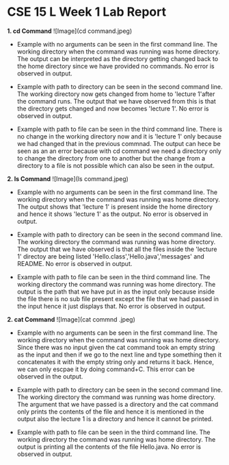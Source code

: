 # CSE 15 L Week 1 Lab Report 

**1. cd Command**
![Image](cd command.jpeg)

* Example with no arguments can be seen in the first command line. The working directory when the command was running was home directory. The output can be interpreted as the directory getting changed back to the home directory since we have provided no commands. No error is observed in output.
  
* Example with path to directory can be seen in the second command line. The working directory now gets changed from home to 'lecture 1'after the command runs. The output that we have observed from this is that the directory gets changed and now becomes 'lecture 1'. No error is observed in output.

* Example with path to file can be seen in the third command line. There is no change in the working directory now and it is 'lecture 1' only because we had changed that in the previous commnad. The output can hece be seen as an an error because with cd command we need a directory only to change the directory from one to another but the change from a directory to a file is not possible which can also be seen in the output.

**2. ls Command**
![Image](ls command.jpeg)

* Example with no arguments can be seen in the first command line. The working directory when the command was running was home directory. The output shows that 'lecture 1' is present inside the home directory and hence it shows 'lecture 1' as the output. No error is observed in output.
  
* Example with path to directory can be seen in the second command line. The working directory the command was running was home directory. The output that we have observed is that all the files inside the 'lecture 1' directoy are being listed 'Hello.class','Hello.java','messages' and README. No error is observed in output.

* Example with path to file can be seen in the third command line. The working directory the command was running was home directory. The output is the path that we have put in as the input only because inside the file there is no sub file present except the file that we had passed in the input hence it just displays that. No error is observed in output.

**2. cat Command**
![Image](cat commnd .jpeg)

* Example with no arguments can be seen in the first command line. The working directory when the command was running was home directory. Since there was no input given the cat command took an empty string as the input and then if we go to the next line and type something then it concatenates it with the empty string only and returns it back. Hence, we can only escpae it by doing command+C. This error can be observed in the output.
  
* Example with path to directory can be seen in the second command line. The working directory the command was running was home directory. The argument that we have passed is a directory and the cat command only prints the contents of the file and hence it is mentioned in the output also the lecture 1 is a directory and hence it cannot be printed.

* Example with path to file can be seen in the third command line. The working directory the command was running was home directory. The output is printing all the contents of the file Hello.java. No error is observed in output.








